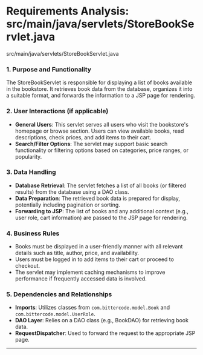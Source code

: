 # Requirements Analysis: src/main/java/servlets/StoreBookServlet.java

src/main/java/servlets/StoreBookServlet.java
### 1. Purpose and Functionality
The StoreBookServlet is responsible for displaying a list of books available in the bookstore. It retrieves book data from the database, organizes it into a suitable format, and forwards the information to a JSP page for rendering.

### 2. User Interactions (if applicable)
- **General Users**: This servlet serves all users who visit the bookstore's homepage or browse section. Users can view available books, read descriptions, check prices, and add items to their cart.
- **Search/Filter Options**: The servlet may support basic search functionality or filtering options based on categories, price ranges, or popularity.

### 3. Data Handling
- **Database Retrieval**: The servlet fetches a list of all books (or filtered results) from the database using a DAO class.
- **Data Preparation**: The retrieved book data is prepared for display, potentially including pagination or sorting.
- **Forwarding to JSP**: The list of books and any additional context (e.g., user role, cart information) are passed to the JSP page for rendering.

### 4. Business Rules
- Books must be displayed in a user-friendly manner with all relevant details such as title, author, price, and availability.
- Users must be logged in to add items to their cart or proceed to checkout.
- The servlet may implement caching mechanisms to improve performance if frequently accessed data is involved.

### 5. Dependencies and Relationships
- **Imports**: Utilizes classes from `com.bittercode.model.Book` and `com.bittercode.model.UserRole`.
- **DAO Layer**: Relies on a DAO class (e.g., BookDAO) for retrieving book data.
- **RequestDispatcher**: Used to forward the request to the appropriate JSP page.

---
